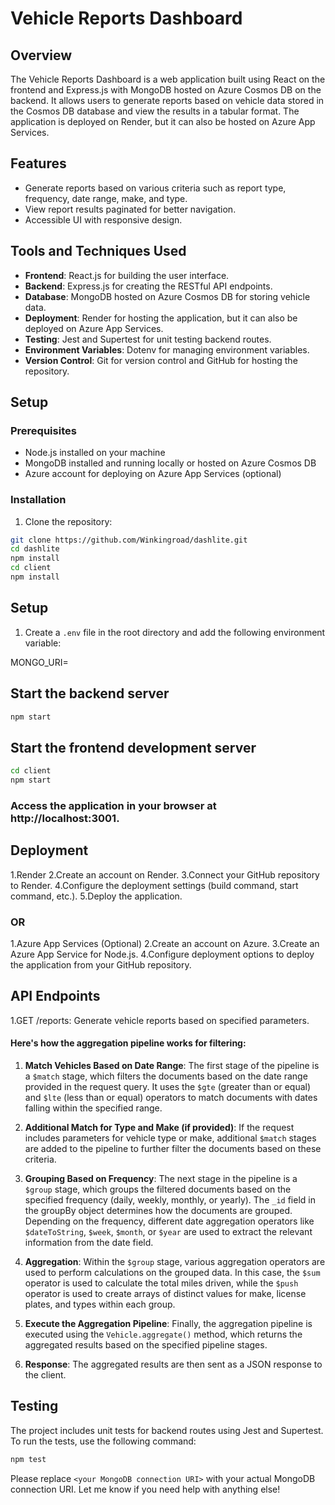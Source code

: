 # Vehicle Reports Dashboard

## Overview

The Vehicle Reports Dashboard is a web application built using React on the frontend and Express.js with MongoDB hosted on Azure Cosmos DB on the backend. It allows users to generate reports based on vehicle data stored in the Cosmos DB database and view the results in a tabular format. The application is deployed on Render, but it can also be hosted on Azure App Services.

## Features

- Generate reports based on various criteria such as report type, frequency, date range, make, and type.
- View report results paginated for better navigation.
- Accessible UI with responsive design.

## Tools and Techniques Used

- **Frontend**: React.js for building the user interface.
- **Backend**: Express.js for creating the RESTful API endpoints.
- **Database**: MongoDB hosted on Azure Cosmos DB for storing vehicle data.
- **Deployment**: Render for hosting the application, but it can also be deployed on Azure App Services.
- **Testing**: Jest and Supertest for unit testing backend routes.
- **Environment Variables**: Dotenv for managing environment variables.
- **Version Control**: Git for version control and GitHub for hosting the repository.

## Setup

### Prerequisites

- Node.js installed on your machine
- MongoDB installed and running locally or hosted on Azure Cosmos DB
- Azure account for deploying on Azure App Services (optional)

### Installation

1. Clone the repository:

```bash
git clone https://github.com/Winkingroad/dashlite.git
cd dashlite
npm install
cd client
npm install
```
## Setup

1. Create a `.env` file in the root directory and add the following environment variable:

MONGO_URI=<your MongoDB connection URI>


## Start the backend server

```bash
npm start
```
## Start the frontend development server

```bash
cd client
npm start
```

### Access the application in your browser at http://localhost:3001.

## Deployment
1.Render
2.Create an account on Render.
3.Connect your GitHub repository to Render.
4.Configure the deployment settings (build command, start command, etc.).
5.Deploy the application.
### OR
1.Azure App Services (Optional)
2.Create an account on Azure.
3.Create an Azure App Service for Node.js.
4.Configure deployment options to deploy the application from your GitHub repository.

## API Endpoints
1.GET /reports: Generate vehicle reports based on specified parameters.

#### Here's how the aggregation pipeline works for filtering:

1. **Match Vehicles Based on Date Range**: The first stage of the pipeline is a `$match` stage, which filters the documents based on the date range provided in the request query. It uses the `$gte` (greater than or equal) and `$lte` (less than or equal) operators to match documents with dates falling within the specified range.

2. **Additional Match for Type and Make (if provided)**: If the request includes parameters for vehicle type or make, additional `$match` stages are added to the pipeline to further filter the documents based on these criteria.

3. **Grouping Based on Frequency**: The next stage in the pipeline is a `$group` stage, which groups the filtered documents based on the specified frequency (daily, weekly, monthly, or yearly). The `_id` field in the groupBy object determines how the documents are grouped. Depending on the frequency, different date aggregation operators like `$dateToString`, `$week`, `$month`, or `$year` are used to extract the relevant information from the date field.

4. **Aggregation**: Within the `$group` stage, various aggregation operators are used to perform calculations on the grouped data. In this case, the `$sum` operator is used to calculate the total miles driven, while the `$push` operator is used to create arrays of distinct values for make, license plates, and types within each group.

5. **Execute the Aggregation Pipeline**: Finally, the aggregation pipeline is executed using the `Vehicle.aggregate()` method, which returns the aggregated results based on the specified pipeline stages.

6. **Response**: The aggregated results are then sent as a JSON response to the client.

## Testing

The project includes unit tests for backend routes using Jest and Supertest. To run the tests, use the following command:

```bash
npm test
```

Please replace `<your MongoDB connection URI>` with your actual MongoDB connection URI. Let me know if you need help with anything else!
